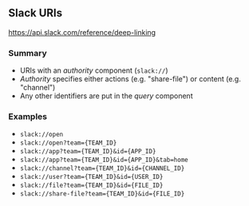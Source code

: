 ## Slack URIs

https://api.slack.com/reference/deep-linking

### Summary

- URIs with an *authority* component (`slack://`)
- *Authority* specifies either actions (e.g. "share-file") or content (e.g. "channel")
- Any other identifiers are put in the *query* component

### Examples

- `slack://open`
- `slack://open?team={TEAM_ID}`
- `slack://app?team={TEAM_ID}&id={APP_ID}`
- `slack://app?team={TEAM_ID}&id={APP_ID}&tab=home`
- `slack://channel?team={TEAM_ID}&id={CHANNEL_ID}`
- `slack://user?team={TEAM_ID}&id={USER_ID}`
- `slack://file?team={TEAM_ID}&id={FILE_ID}`
- `slack://share-file?team={TEAM_ID}&id={FILE_ID}`